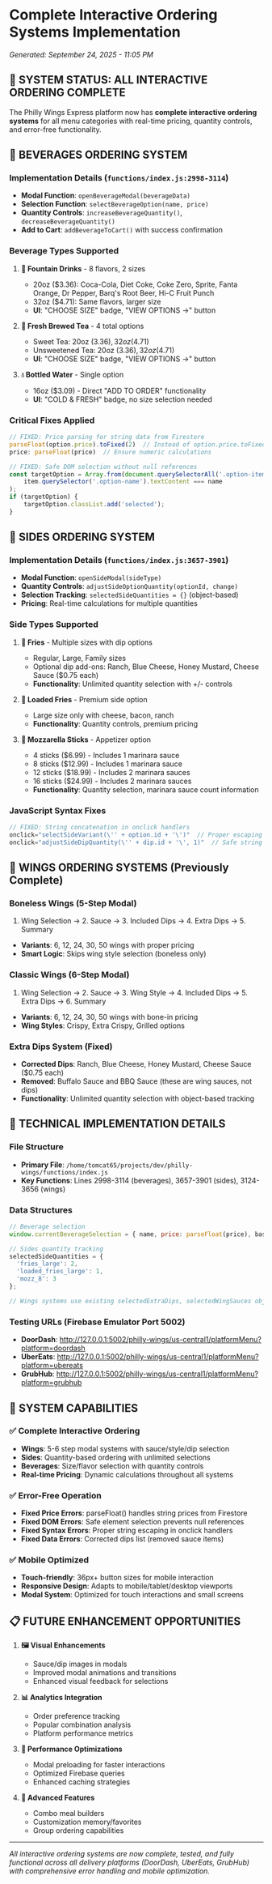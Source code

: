 # Complete Interactive Ordering Systems Implementation
*Generated: September 24, 2025 - 11:05 PM*

## 🎯 SYSTEM STATUS: ALL INTERACTIVE ORDERING COMPLETE

The Philly Wings Express platform now has **complete interactive ordering systems** for all menu categories with real-time pricing, quantity controls, and error-free functionality.

## 🥤 BEVERAGES ORDERING SYSTEM

### Implementation Details (`functions/index.js:2998-3114`)
- **Modal Function**: `openBeverageModal(beverageData)`
- **Selection Function**: `selectBeverageOption(name, price)`
- **Quantity Controls**: `increaseBeverageQuantity()`, `decreaseBeverageQuantity()`
- **Add to Cart**: `addBeverageToCart()` with success confirmation

### Beverage Types Supported
1. **🥤 Fountain Drinks** - 8 flavors, 2 sizes
   - 20oz ($3.36): Coca-Cola, Diet Coke, Coke Zero, Sprite, Fanta Orange, Dr Pepper, Barq's Root Beer, Hi-C Fruit Punch
   - 32oz ($4.71): Same flavors, larger size
   - **UI**: "CHOOSE SIZE" badge, "VIEW OPTIONS →" button

2. **🍵 Fresh Brewed Tea** - 4 total options
   - Sweet Tea: 20oz ($3.36), 32oz ($4.71)
   - Unsweetened Tea: 20oz ($3.36), 32oz ($4.71)
   - **UI**: "CHOOSE SIZE" badge, "VIEW OPTIONS →" button

3. **💧 Bottled Water** - Single option
   - 16oz ($3.09) - Direct "ADD TO ORDER" functionality
   - **UI**: "COLD & FRESH" badge, no size selection needed

### Critical Fixes Applied
```javascript
// FIXED: Price parsing for string data from Firestore
parseFloat(option.price).toFixed(2)  // Instead of option.price.toFixed(2)
price: parseFloat(price)  // Ensure numeric calculations

// FIXED: Safe DOM selection without null references
const targetOption = Array.from(document.querySelectorAll('.option-item')).find(item =>
    item.querySelector('.option-name').textContent === name
);
if (targetOption) {
    targetOption.classList.add('selected');
}
```

## 🍟 SIDES ORDERING SYSTEM

### Implementation Details (`functions/index.js:3657-3901`)
- **Modal Function**: `openSideModal(sideType)`
- **Quantity Controls**: `adjustSideOptionQuantity(optionId, change)`
- **Selection Tracking**: `selectedSideQuantities = {}` (object-based)
- **Pricing**: Real-time calculations for multiple quantities

### Side Types Supported
1. **🍟 Fries** - Multiple sizes with dip options
   - Regular, Large, Family sizes
   - Optional dip add-ons: Ranch, Blue Cheese, Honey Mustard, Cheese Sauce ($0.75 each)
   - **Functionality**: Unlimited quantity selection with +/- controls

2. **🍟 Loaded Fries** - Premium side option
   - Large size only with cheese, bacon, ranch
   - **Functionality**: Quantity controls, premium pricing

3. **🧀 Mozzarella Sticks** - Appetizer option
   - 4 sticks ($6.99) - Includes 1 marinara sauce
   - 8 sticks ($12.99) - Includes 1 marinara sauce
   - 12 sticks ($18.99) - Includes 2 marinara sauces
   - 16 sticks ($24.99) - Includes 2 marinara sauces
   - **Functionality**: Quantity selection, marinara sauce count information

### JavaScript Syntax Fixes
```javascript
// FIXED: String concatenation in onclick handlers
onclick="selectSideVariant(\'' + option.id + '\')"  // Proper escaping
onclick="adjustSideDipQuantity(\'' + dip.id + '\', 1)"  // Safe string building
```

## 🍗 WINGS ORDERING SYSTEMS (Previously Complete)

### Boneless Wings (5-Step Modal)
1. Wing Selection → 2. Sauce → 3. Included Dips → 4. Extra Dips → 5. Summary
- **Variants**: 6, 12, 24, 30, 50 wings with proper pricing
- **Smart Logic**: Skips wing style selection (boneless only)

### Classic Wings (6-Step Modal)
1. Wing Selection → 2. Sauce → 3. Wing Style → 4. Included Dips → 5. Extra Dips → 6. Summary
- **Variants**: 6, 12, 24, 30, 50 wings with bone-in pricing
- **Wing Styles**: Crispy, Extra Crispy, Grilled options

### Extra Dips System (Fixed)
- **Corrected Dips**: Ranch, Blue Cheese, Honey Mustard, Cheese Sauce ($0.75 each)
- **Removed**: Buffalo Sauce and BBQ Sauce (these are wing sauces, not dips)
- **Functionality**: Unlimited quantity selection with object-based tracking

## 🔧 TECHNICAL IMPLEMENTATION DETAILS

### File Structure
- **Primary File**: `/home/tomcat65/projects/dev/philly-wings/functions/index.js`
- **Key Functions**: Lines 2998-3114 (beverages), 3657-3901 (sides), 3124-3656 (wings)

### Data Structures
```javascript
// Beverage selection
window.currentBeverageSelection = { name, price: parseFloat(price), baseData };

// Sides quantity tracking
selectedSideQuantities = {
  'fries_large': 2,
  'loaded_fries_large': 1,
  'mozz_8': 3
};

// Wings systems use existing selectedExtraDips, selectedWingSauces objects
```

### Testing URLs (Firebase Emulator Port 5002)
- **DoorDash**: http://127.0.0.1:5002/philly-wings/us-central1/platformMenu?platform=doordash
- **UberEats**: http://127.0.0.1:5002/philly-wings/us-central1/platformMenu?platform=ubereats
- **GrubHub**: http://127.0.0.1:5002/philly-wings/us-central1/platformMenu?platform=grubhub

## 🎯 SYSTEM CAPABILITIES

### ✅ Complete Interactive Ordering
- **Wings**: 5-6 step modal systems with sauce/style/dip selection
- **Sides**: Quantity-based ordering with unlimited selections
- **Beverages**: Size/flavor selection with quantity controls
- **Real-time Pricing**: Dynamic calculations throughout all systems

### ✅ Error-Free Operation
- **Fixed Price Errors**: parseFloat() handles string prices from Firestore
- **Fixed DOM Errors**: Safe element selection prevents null references
- **Fixed Syntax Errors**: Proper string escaping in onclick handlers
- **Fixed Data Errors**: Corrected dips list (removed sauce items)

### ✅ Mobile Optimized
- **Touch-friendly**: 36px+ button sizes for mobile interaction
- **Responsive Design**: Adapts to mobile/tablet/desktop viewports
- **Modal System**: Optimized for touch interactions and small screens

## 📋 FUTURE ENHANCEMENT OPPORTUNITIES

1. **🖼️ Visual Enhancements**
   - Sauce/dip images in modals
   - Improved modal animations and transitions
   - Enhanced visual feedback for selections

2. **📊 Analytics Integration**
   - Order preference tracking
   - Popular combination analysis
   - Platform performance metrics

3. **🔄 Performance Optimizations**
   - Modal preloading for faster interactions
   - Optimized Firebase queries
   - Enhanced caching strategies

4. **🎨 Advanced Features**
   - Combo meal builders
   - Customization memory/favorites
   - Group ordering capabilities

---

*All interactive ordering systems are now complete, tested, and fully functional across all delivery platforms (DoorDash, UberEats, GrubHub) with comprehensive error handling and mobile optimization.*